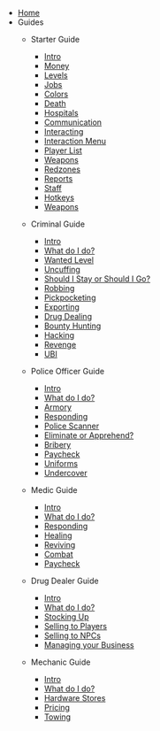 - [Home](home)
- Guides
    - Starter Guide
        - [Intro](startguide/homepage)
        - [Money](startguide/money)
        - [Levels](startguide/levels)
        - [Jobs](startguide/jobs)
        - [Colors](startguide/colors)
        - [Death](startguide/death)
        - [Hospitals](startguide/hospitals)
        - [Communication](startguide/communication)
        - [Interacting](startguide/interacting)
        - [Interaction Menu](startguide/interactionmenu)
        - [Player List](startguide/playerlist)
        - [Weapons](startguide/weapons)
        - [Redzones](startguide/redzones)
        - [Reports](startguide/reports)
        - [Staff](startguide/staff)
        - [Hotkeys](startguide/hotkeys)
        - [Weapons](startguide/weapons)

    - Criminal Guide
        - [Intro](crimguide/homepage)
        - [What do I do?](crimguide/whatdoido)
        - [Wanted Level](crimguide/wantedlevel)
        - [Uncuffing](crimguide/uncuff)
        - [Should I Stay or Should I Go?](crimguide/fightorflight)
        - [Robbing](crimguide/robbery)
        - [Pickpocketing](crimguide/pickpocket)
        - [Exporting](crimguide/exporting)
        - [Drug Dealing](crimguide/drugs)
        - [Bounty Hunting](crimguide/bounties)
        - [Hacking](crimguide/atmhack)
        - [Revenge](crimguide/revenge)
        - [UBI](crimguide/freemoney)

     - Police Officer Guide   
        - [Intro](copguide/homepage)
        - [What do I do?](copguide/whatdoido)
        - [Armory](copguide/armory)
        - [Responding](copguide/responding)
        - [Police Scanner](copguide/radio)
        - [Eliminate or Apprehend?](copguide/takedownorarrest)
        - [Bribery](copguide/menubribes)
        - [Paycheck](copguide/freemoney)
         - [Uniforms](copguide/uniforms)
         - [Undercover](copguide/undercover)

     - Medic Guide   
        - [Intro](emsguide/homepage)
        - [What do I do?](emsguide/whatdoido)
        - [Responding](emsguide/responding)
        - [Healing](emsguide/healing)
        - [Reviving](emsguide/reviving)
        - [Combat](emsguide/engagement)
        - [Paycheck](emsguide/freemoney)

     - Drug Dealer Guide
        - [Intro](ddguide/homepage)
        - [What do I do?](ddguide/whatdoido)
        - [Stocking Up](ddguide/stockingup)
        - [Selling to Players](ddguide/sellingtoplayers)
        - [Selling to NPCs](ddguide/sellingtonpcs)
        - [Managing your Business](ddguide/managing)

    - Mechanic Guide
        - [Intro](mechguide/homepage)
        - [What do I do?](mechguide/whatdoido)
        - [Hardware Stores](mechguide/hardwarestores)
        - [Pricing](mechguide/pricing)
        - [Towing](mechguide/towing)
    